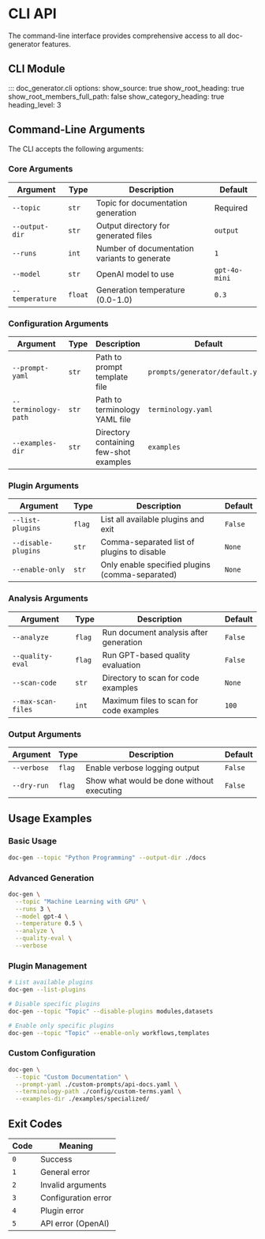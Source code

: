 # CLI API

The command-line interface provides comprehensive access to all doc-generator features.

## CLI Module

::: doc_generator.cli
    options:
      show_source: true
      show_root_heading: true
      show_root_members_full_path: false
      show_category_heading: true
      heading_level: 3

## Command-Line Arguments

The CLI accepts the following arguments:

### Core Arguments

| Argument | Type | Description | Default |
|----------|------|-------------|---------|
| `--topic` | `str` | Topic for documentation generation | Required |
| `--output-dir` | `str` | Output directory for generated files | `output` |
| `--runs` | `int` | Number of documentation variants to generate | `1` |
| `--model` | `str` | OpenAI model to use | `gpt-4o-mini` |
| `--temperature` | `float` | Generation temperature (0.0-1.0) | `0.3` |

### Configuration Arguments

| Argument | Type | Description | Default |
|----------|------|-------------|---------|
| `--prompt-yaml` | `str` | Path to prompt template file | `prompts/generator/default.yaml` |
| `--terminology-path` | `str` | Path to terminology YAML file | `terminology.yaml` |
| `--examples-dir` | `str` | Directory containing few-shot examples | `examples` |

### Plugin Arguments

| Argument | Type | Description | Default |
|----------|------|-------------|---------|
| `--list-plugins` | `flag` | List all available plugins and exit | `False` |
| `--disable-plugins` | `str` | Comma-separated list of plugins to disable | `None` |
| `--enable-only` | `str` | Only enable specified plugins (comma-separated) | `None` |

### Analysis Arguments

| Argument | Type | Description | Default |
|----------|------|-------------|---------|
| `--analyze` | `flag` | Run document analysis after generation | `False` |
| `--quality-eval` | `flag` | Run GPT-based quality evaluation | `False` |
| `--scan-code` | `str` | Directory to scan for code examples | `None` |
| `--max-scan-files` | `int` | Maximum files to scan for code examples | `100` |

### Output Arguments

| Argument | Type | Description | Default |
|----------|------|-------------|---------|
| `--verbose` | `flag` | Enable verbose logging output | `False` |
| `--dry-run` | `flag` | Show what would be done without executing | `False` |

## Usage Examples

### Basic Usage
```bash
doc-gen --topic "Python Programming" --output-dir ./docs
```

### Advanced Generation
```bash
doc-gen \
  --topic "Machine Learning with GPU" \
  --runs 3 \
  --model gpt-4 \
  --temperature 0.5 \
  --analyze \
  --quality-eval \
  --verbose
```

### Plugin Management
```bash
# List available plugins
doc-gen --list-plugins

# Disable specific plugins
doc-gen --topic "Topic" --disable-plugins modules,datasets

# Enable only specific plugins  
doc-gen --topic "Topic" --enable-only workflows,templates
```

### Custom Configuration
```bash
doc-gen \
  --topic "Custom Documentation" \
  --prompt-yaml ./custom-prompts/api-docs.yaml \
  --terminology-path ./config/custom-terms.yaml \
  --examples-dir ./examples/specialized/
```

## Exit Codes

| Code | Meaning |
|------|---------|
| `0` | Success |
| `1` | General error |
| `2` | Invalid arguments |
| `3` | Configuration error |
| `4` | Plugin error |
| `5` | API error (OpenAI) |